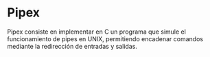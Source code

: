 # Pipex

Pipex consiste en implementar en C un programa que simule el funcionamiento de pipes en UNIX, permitiendo encadenar comandos mediante la redirección de entradas y salidas.
